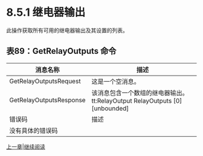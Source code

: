 # 8.5.1 继电器输出

此操作获取所有可用的继电器输出及其设置的列表。

## 表89：GetRelayOutputs 命令

消息名称|描述
----|----
GetRelayOutputsRequest | 这是一个空消息。
GetRelayOutputsResponse | 该消息包含一个数组的继电器输出。tt:RelayOutput RelayOutputs [0][unbounded]
错误码|描述
 | 没有具体的错误码

[上一章](08.05.00.md)|[继续阅读](08.05.02.md)
